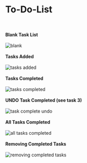 # To-Do-List
\
\
**Blank Task List**
\
\
![blank](https://github.com/JCPTrevillian/To-Do-List/assets/95890754/2fed0bfb-3d04-4777-ac4d-e59bed32f249)
\
\
**Tasks Added**
\
\
![tasks added](https://github.com/JCPTrevillian/To-Do-List/assets/95890754/67a2a0c0-bc64-400c-88af-005b01df6f8d)
\
\
**Tasks Completed**
\
\
![tasks completed](https://github.com/JCPTrevillian/To-Do-List/assets/95890754/3f02ceb4-41fe-411f-9d2f-862eaebdfcd4)
\
\
**UNDO Task Completed (see task 3)** 
\
\
![task complete undo](https://github.com/JCPTrevillian/To-Do-List/assets/95890754/858b38e5-912a-4a87-9171-2f74fbb5fe83)
\
\
**All Tasks Completed**
\
\
![all tasks completed](https://github.com/JCPTrevillian/To-Do-List/assets/95890754/e340c929-0bbc-4628-a648-c9241e8d6842)
\
\
**Removing Completed Tasks**
\
\
![removing completed tasks](https://github.com/JCPTrevillian/To-Do-List/assets/95890754/50f10b9a-c8b3-4b3a-94a9-2bcceb90d50c)

